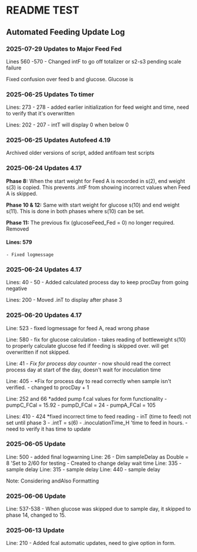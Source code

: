 # README TEST

## Automated Feeding Update Log

### 2025-07-29 Updates to Major Feed Fed

Lines 560 -570
    - Changed intF to go off totalizer or s2-s3 pending scale failure

Fixed confusion over feed b and glucose. Glucose is 
### 2025-06-25 Updates To timer

Lines: 273 - 278
    - added earlier initialization for feed weight and time, need to verify that it's overwritten

Lines: 202 - 207
    - intT will display 0 when below 0
### 2025-06-25 Updates Autofeed 4.19

Archived older versions of script, added antifoam test scripts

### 2025-06-24 Updates 4.17

**Phase 8:** When the start weight for Feed A is recorded in s(2), end weight s(3) is copied. This prevents .intF from showing incorrect values when Feed A is skipped.

**Phase 10 & 12:** Same with start weight for glucose s(10) and end weight s(11). This is done in both phases where s(10) can be set.

**Phase 11:** The previous fix (glucoseFeed_Fed = 0) no longer required. Removed

#### Lines: 579 
    - Fixed logmessage


### 2025-06-24 Updates 4.17

Lines: 40 - 50
    - Added calculated process day to keep procDay from going negative

Lines: 200
    - Moved .inT to display after phase 3

### 2025-06-20 Updates 4.17

Line: 523
    - fixed logmessage for feed A, read wrong phase

Line: 580 - fix for glucose calculation
    - takes reading of bottleweight s(10) to properly calculate glucose fed if feeding is skipped over. will get overwritten if not skipped.

Line: 41 - *Fix for process day counter*
    - now should read the correct process day at start of the day, doesn't wait for inoculation time

Line: 405 - *Fix for process day to read correctly when sample isn't verified.
    -   changed to procDay + 1

Line: 252 and 66 *added pump f.cal values for form functionality
    - pumpC_FCal = 15.92
    - pumpD_FCal = 24
    - pumpA_FCal = 105

Lines: 410 - 424 *fixed incorrect time to feed reading
    - inT (time to feed) not set until phase 3
    - .intT = s(6) - .inoculationTime_H 'time to feed in hours. 
    - need to verify it has time to update

### 2025-06-05 Update

Line: 500 
    - added final logwarning
Line: 26
    - Dim sampleDelay as Double = 8 'Set to 2/60 for testing 
    - Created to change delay wait time
Line: 335 - sample delay
Line: 315 - sample delay
Line: 440 - sample delay

Note: Considering andAlso Formatting


### 2025-06-06 Update

Line: 537-538
    - When glucose was skipped due to sample day, it skipped to phase 14, changed to 15.

### 2025-06-13 Update

Line: 210
    - Added fcal automatic updates, need to give option in form.


